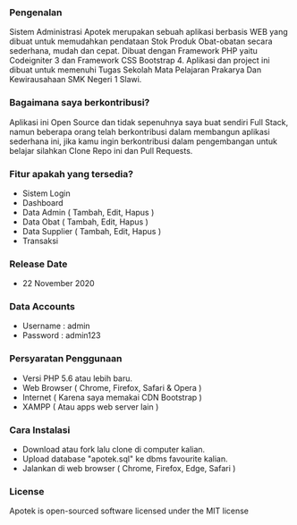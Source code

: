 
### Pengenalan
Sistem Administrasi Apotek merupakan sebuah aplikasi berbasis WEB yang dibuat untuk memudahkan pendataan Stok Produk Obat-obatan secara sederhana, mudah dan cepat. Dibuat dengan Framework PHP yaitu Codeigniter 3 dan Framework CSS Bootstrap 4.
Aplikasi dan project ini dibuat untuk memenuhi Tugas Sekolah Mata Pelajaran Prakarya Dan Kewirausahaan SMK Negeri 1 Slawi.
	
### Bagaimana saya berkontribusi?
Aplikasi ini Open Source dan tidak sepenuhnya saya buat sendiri Full Stack, namun beberapa orang telah berkontribusi dalam membangun aplikasi sederhana ini, jika kamu ingin berkontribusi dalam pengembangan untuk belajar silahkan Clone Repo ini dan Pull Requests.
	
### Fitur apakah yang tersedia?
* Sistem Login
* Dashboard
* Data Admin ( Tambah, Edit, Hapus )
* Data Obat ( Tambah, Edit, Hapus ) 
* Data Supplier ( Tambah, Edit, Hapus )
* Transaksi

### Release Date
* 22 November 2020

### Data Accounts
* Username : admin
* Password : admin123

### Persyaratan Penggunaan
* Versi PHP 5.6 atau lebih baru.
* Web Browser ( Chrome, Firefox, Safari & Opera )
* Internet ( Karena saya memakai CDN Bootstrap )
* XAMPP ( Atau apps web server lain )

### Cara Instalasi
* Download atau fork lalu clone di computer kalian.
* Upload database "apotek.sql" ke dbms favourite kalian.
* Jalankan di web browser ( Chrome, Firefox, Edge, Safari )

### License
Apotek is open-sourced software licensed under the MIT license
